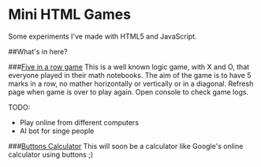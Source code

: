 # Mini HTML Games

Some experiments I've made with HTML5 and JavaScript.


##What's in here?

###[Five in a row game](https://rawgit.com/happyHooman/MiniHTMLGames/master/FiveInARowGame/myGame.html)
This is a well known logic game, with X and O, that everyone played in their math notebooks.
The aim of the game is to have 5 marks in a row, no mather horizontally or vertically or in a diagonal.
Refresh page when game is over to play again.
Open console to check game logs.

TODO: 
  - Play online from different computers
  - AI bot for singe people

###[Buttons Calculator](https://)
This will soon be a calculator like Google's online calculator using buttons ;)
